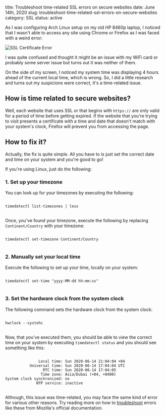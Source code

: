 title: Troubleshoot time-related SSL errors on secure websites
date: June 14th, 2020
slug: troubleshoot-time-related-ssl-errors-on-secure-websites
category: SSL
status: active

As I was configuring Arch Linux setup on my old HP 8460p laptop, I noticed that I wasn't able to access any site using Chrome or Firefox as I was faced with a weird error:

![SSL Certificate Error](../static/til_images/ssl-time-error.png)

I was quite confused and thought it might be an issue with my WiFi card or probably some server issue but turns out it was neither of them.

On the side of my screen, I noticed my system time was displaying 4 hours ahead of the current local time, which is wrong. So, I did a little research and turns out my suspicions were correct, it's a time-related issue.

## How is time related to secure websites?
Well, each website that uses SSL or that begins with `https://` are only valid for a period of time before getting expired. If the website that you're trying to visit presents a certificate with a time and date that doesn't match with your system's clock, Firefox will prevent you from accessing the page.

## How to fix it?
Actually, the fix is quite simple. All you have to is just set the correct date and time on your system and you're good to go!

If you're using Linux, just do the following:

### 1. Set up your timezone
You can look up for your timezones by executing the following:
<pre>
<code class="bash">
timedatectl list-timezones | less
</code>
</pre>

Once, you've found your timezone, execute the following by replacing `Continent/Country` with your timezone:
<pre>
<code class="bash">
timedatectl set-timezone Continent/Country
</code>
</pre>

### 2. Manually set your local time
Execute the following to set up your time, locally on your system:
<pre>
<code class="bash">
timedatectl set-time "yyyy-MM-dd hh:mm:ss"
</code>
</pre>

### 3. Set the hardware clock from the system clock
The following command sets the hardware clock from the system clock:
<pre>
<code class="bash">
hwclock --systohc
</code>
</pre>

Now, that you've executed them, you should be able to view the correct time on your system by executing `timedatectl status` and you should see something like this:
<pre>
<code class="bash">
               Local time: Sun 2020-06-14 21:04:04 +04
           Universal time: Sun 2020-06-14 17:04:04 UTC
                 RTC time: Sun 2020-06-14 17:04:05    
                Time zone: Asia/Dubai (+04, +0400)    
System clock synchronized: no                         
              NTP service: inactive 
</code>
</pre>

Although, this issue was time-related, you may face the same kind of error for various other reasons. Try reading more on how to [troubleshoot](https://support.mozilla.org/en-US/kb/troubleshoot-time-errors-secure-websites) errors like these from Mozilla's official documentation.
